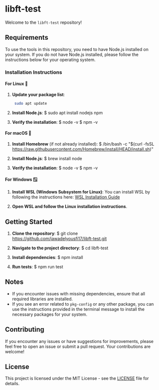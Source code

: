 # libft-test

Welcome to the `libft-test` repository!

## Requirements

To use the tools in this repository, you need to have Node.js installed on your system. If you do not have Node.js installed, please follow the instructions below for your operating system.

### Installation Instructions

#### For Linux 🐧

1. **Update your package list**:
   ```bash
    sudo apt update
   

3. **Install Node.js**:
   $ sudo apt install nodejs npm

4. **Verify the installation**:
   $ node -v
   $ npm -v

#### For macOS 🍏

1. **Install Homebrew** (if not already installed):
   $ /bin/bash -c "$(curl -fsSL https://raw.githubusercontent.com/Homebrew/install/HEAD/install.sh)"

2. **Install Node.js**:
   $ brew install node

3. **Verify the installation**:
   $ node -v
   $ npm -v

#### For Windows 🪟

1. **Install WSL (Windows Subsystem for Linux)**:
   You can install WSL by following the instructions here: [WSL Installation Guide](https://learn.microsoft.com/en-us/windows/wsl/install)

2. **Open WSL and follow the Linux installation instructions**.

## Getting Started

1. **Clone the repository**:
   $ git clone https://github.com/jawadelyousfi17/libft-test.git

2. **Navigate to the project directory**:
   $ cd libft-test

3. **Install dependencies**:
   $ npm install

4. **Run tests**:
   $ npm run test

## Notes

- If you encounter issues with missing dependencies, ensure that all required libraries are installed.
- If you see an error related to `pkg-config` or any other package, you can use the instructions provided in the terminal message to install the necessary packages for your system.

## Contributing

If you encounter any issues or have suggestions for improvements, please feel free to open an issue or submit a pull request. Your contributions are welcome!

## License

This project is licensed under the MIT License - see the [LICENSE](LICENSE) file for details.
